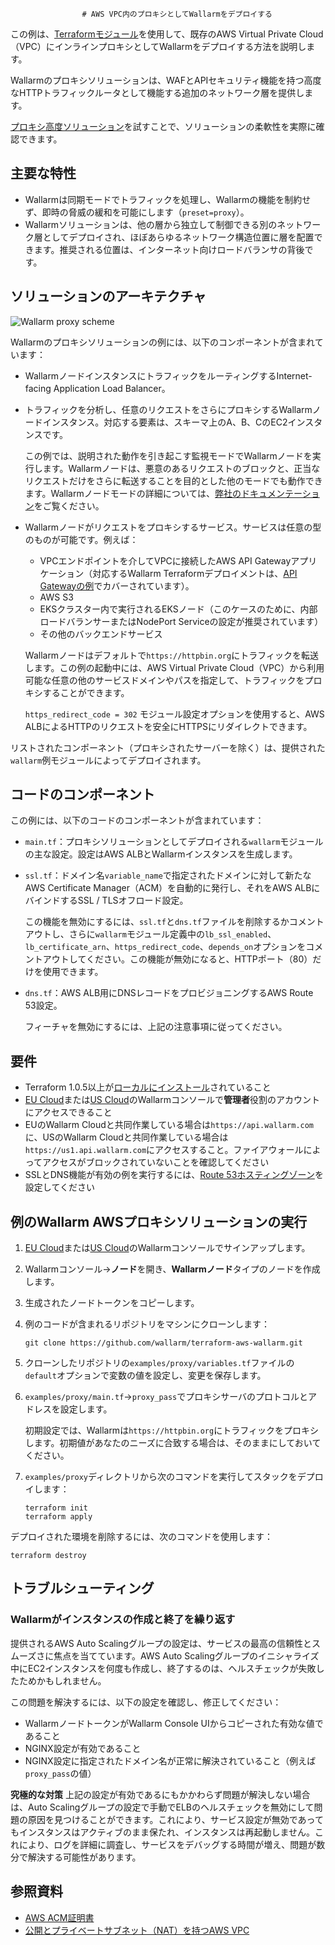 					# AWS VPC内のプロキシとしてWallarmをデプロイする

この例は、[Terraformモジュール](https://registry.terraform.io/modules/wallarm/wallarm/aws/)を使用して、既存のAWS Virtual Private Cloud（VPC）にインラインプロキシとしてWallarmをデプロイする方法を説明します。

Wallarmのプロキシソリューションは、WAFとAPIセキュリティ機能を持つ高度なHTTPトラフィックルータとして機能する追加のネットワーク層を提供します。

[プロキシ高度ソリューション](https://github.com/wallarm/terraform-aws-wallarm/tree/main/examples/advanced)を試すことで、ソリューションの柔軟性を実際に確認できます。

## 主要な特性

* Wallarmは同期モードでトラフィックを処理し、Wallarmの機能を制約せず、即時の脅威の緩和を可能にします（`preset=proxy`）。
* Wallarmソリューションは、他の層から独立して制御できる別のネットワーク層としてデプロイされ、ほぼあらゆるネットワーク構造位置に層を配置できます。推奨される位置は、インターネット向けロードバランサの背後です。

## ソリューションのアーキテクチャ

![Wallarm proxy scheme](https://github.com/wallarm/terraform-aws-wallarm/blob/main/images/wallarm-as-proxy.png?raw=true)

Wallarmのプロキシソリューションの例には、以下のコンポーネントが含まれています：

* WallarmノードインスタンスにトラフィックをルーティングするInternet-facing Application Load Balancer。
* トラフィックを分析し、任意のリクエストをさらにプロキシするWallarmノードインスタンス。対応する要素は、スキーマ上のA、B、CのEC2インスタンスです。

    この例では、説明された動作を引き起こす監視モードでWallarmノードを実行します。Wallarmノードは、悪意のあるリクエストのブロックと、正当なリクエストだけをさらに転送することを目的とした他のモードでも動作できます。Wallarmノードモードの詳細については、[弊社のドキュメンテーション](https://docs.wallarm.com/admin-en/configure-wallarm-mode/)をご覧ください。
* Wallarmノードがリクエストをプロキシするサービス。サービスは任意の型のものが可能です。例えば：

    * VPCエンドポイントを介してVPCに接続したAWS API Gatewayアプリケーション（対応するWallarm Terraformデプロイメントは、[API Gatewayの例](https://github.com/wallarm/terraform-aws-wallarm/tree/main/examples/apigateway)でカバーされています）。
    * AWS S3
    * EKSクラスター内で実行されるEKSノード（このケースのために、内部ロードバランサーまたはNodePort Serviceの設定が推奨されています）
    * その他のバックエンドサービス

    Wallarmノードはデフォルトで`https://httpbin.org`にトラフィックを転送します。この例の起動中には、AWS Virtual Private Cloud（VPC）から利用可能な任意の他のサービスドメインやパスを指定して、トラフィックをプロキシすることができます。

    `https_redirect_code = 302` モジュール設定オプションを使用すると、AWS ALBによるHTTPのリクエストを安全にHTTPSにリダイレクトできます。

リストされたコンポーネント（プロキシされたサーバーを除く）は、提供された`wallarm`例モジュールによってデプロイされます。

## コードのコンポーネント

この例には、以下のコードのコンポーネントが含まれています：

* `main.tf`：プロキシソリューションとしてデプロイされる`wallarm`モジュールの主な設定。設定はAWS ALBとWallarmインスタンスを生成します。
* `ssl.tf`：ドメイン名`variable_name`で指定されたドメインに対して新たなAWS Certificate Manager（ACM）を自動的に発行し、それをAWS ALBにバインドするSSL / TLSオフロード設定。

    この機能を無効にするには、`ssl.tf`と`dns.tf`ファイルを削除するかコメントアウトし、さらに`wallarm`モジュール定義中の`lb_ssl_enabled`、`lb_certificate_arn`、`https_redirect_code`、`depends_on`オプションをコメントアウトしてください。この機能が無効になると、HTTPポート（80）だけを使用できます。
* `dns.tf`：AWS ALB用にDNSレコードをプロビジョニングするAWS Route 53設定。

    フィーチャを無効にするには、上記の注意事項に従ってください。

## 要件

* Terraform 1.0.5以上が[ローカルにインストール](https://learn.hashicorp.com/tutorials/terraform/install-cli)されていること
* [EU Cloud](https://my.wallarm.com/)または[US Cloud](https://us1.my.wallarm.com/)のWallarmコンソールで**管理者**役割のアカウントにアクセスできること
* EUのWallarm Cloudと共同作業している場合は`https://api.wallarm.com`に、USのWallarm Cloudと共同作業している場合は`https://us1.api.wallarm.com`にアクセスすること。ファイアウォールによってアクセスがブロックされていないことを確認してください
* SSLとDNS機能が有効の例を実行するには、[Route 53ホスティングゾーン](https://docs.aws.amazon.com/Route53/latest/DeveloperGuide/hosted-zones-working-with.html)を設定してください

## 例のWallarm AWSプロキシソリューションの実行

1. [EU Cloud](https://my.wallarm.com/nodes)または[US Cloud](https://us1.my.wallarm.com/nodes)のWallarmコンソールでサインアップします。
1. Wallarmコンソール→**ノード**を開き、**Wallarmノード**タイプのノードを作成します。
1. 生成されたノードトークンをコピーします。
1. 例のコードが含まれるリポジトリをマシンにクローンします：

    ```
    git clone https://github.com/wallarm/terraform-aws-wallarm.git
    ```
1. クローンしたリポジトリの`examples/proxy/variables.tf`ファイルの`default`オプションで変数の値を設定し、変更を保存します。
1. `examples/proxy/main.tf`→`proxy_pass`でプロキシサーバのプロトコルとアドレスを設定します。

    初期設定では、Wallarmは`https://httpbin.org`にトラフィックをプロキシします。初期値があなたのニーズに合致する場合は、そのままにしておいてください。
1. `examples/proxy`ディレクトリから次のコマンドを実行してスタックをデプロイします：

    ```
    terraform init
    terraform apply
    ```

デプロイされた環境を削除するには、次のコマンドを使用します：

```
terraform destroy
```

## トラブルシューティング

### Wallarmがインスタンスの作成と終了を繰り返す

提供されるAWS Auto Scalingグループの設定は、サービスの最高の信頼性とスムーズさに焦点を当てています。AWS Auto Scalingグループのイニシャライズ中にEC2インスタンスを何度も作成し、終了するのは、ヘルスチェックが失敗したためかもしれません。

この問題を解決するには、以下の設定を確認し、修正してください：

* WallarmノードトークンがWallarm Console UIからコピーされた有効な値であること
* NGINX設定が有効であること
* NGINX設定に指定されたドメイン名が正常に解決されていること（例えば`proxy_pass`の値）

**究極的な対策** 上記の設定が有効であるにもかかわらず問題が解決しない場合は、Auto Scalingグループの設定で手動でELBのヘルスチェックを無効にして問題の原因を見つけることができます。これにより、サービス設定が無効であってもインスタンスはアクティブのまま保たれ、インスタンスは再起動しません。これにより、ログを詳細に調査し、サービスをデバッグする時間が増え、問題が数分で解決する可能性があります。

## 参照資料

* [AWS ACM証明書](https://docs.aws.amazon.com/acm/latest/userguide/gs.html)
* [公開とプライベートサブネット（NAT）を持つAWS VPC](https://docs.aws.amazon.com/vpc/latest/userguide/VPC_Scenario2.html)